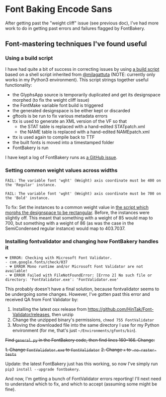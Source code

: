# Font Baking Encode Sans

After getting past the "weight cliff" issue (see previous doc), I've had more work to do in getting past errors and failures flagged by FontBakery.

## Font-mastering techniques I've found useful

### Using a build script

I have had quite a bit of success in correcting issues by using [a build script](https://github.com/thundernixon/Encode-Sans/blob/2e5e25f462172b3f2e8b7cc03738a8a4888dc5a4/scripts/build.sh) based on a shell script inherited from [@mjlagattuta](https://github.com/mjlagattuta) (NOTE: currently only works in my Python3 environment). This script strings together useful functionality:

- the GlyphsApp source is temporarily duplicated and get its designspace morphed (to fix the weight cliff issue)
- the FontMake variable font build is triggered
- the generated designspace is be either kept or discarded
- gftools is be run to fix various metadata errors
- ttx is used to generate an XML version of the VF so that
  - the STAT table is replaced with a hand-edited STATpatch.xml
  - the NAME table is replaced with a hand-edited NAMEpatch.xml
- ttx is used again to compile back to TTF
- the built fonts is moved into a timestamped folder
- FontBakery is run

I have kept a log of FontBakery runs as [a GitHub issue](https://github.com/thundernixon/Encode-Sans/issues/1).

### Setting common weight values across widths

```
FAIL: The variable font 'wght' (Weight) axis coordinate must be 400 on the 'Regular' instance.
```

```
FAIL: The variable font 'wght' (Weight) axis coordinate must be 700 on the 'Bold' instance.
```

To fix: Set the instances to a common weight value in [the script which morphs the designspace to be rectangular](https://github.com/thundernixon/Encode-Sans/blob/2e5e25f462172b3f2e8b7cc03738a8a4888dc5a4/scripts/fix-designspace.py). Before, the instances were slightly off. This meant that something with a weight of 85 would map to 700, but something with a weight of 86 (as was the case in the SemiCondensed regular instance) would map to 403.7037.

### Installing fontvalidator and changing how FontBakery handles it

```
💔 ERROR: Checking with Microsoft Font Validator.
- com.google.fonts/check/037
- 💔 ERROR Mono runtime and/or Microsoft Font Validator are not available!
- 💔 ERROR Failed with FileNotFoundError: [Errno 2] No such file or directory: 'FontValidator.exe': 'FontValidator.exe'
```

This probably doesn't have a final solution, because fontvalidator seems to be undergoing some changes. However, I've gotten past this error and received QA from Font Validator by:

1. Installing the latest osx release from https://github.com/HinTak/Font-Validator/releases, then unzip
2. Change the unzipped binary's permissions, `chmod 755 FontValidator`
3. Moving the downloaded file into the same directory I use for my Python environment (for me, that's just `~/Environments/gfonts/bin`).

~~Find `general.py` in the FontBakery code, then find lines 160–166. Change:~~

~~1. Change `FontValidator.exe` to `FontValidator`~~
~~2. Change `+` to `-no-raster-tests`~~

Update: the latest FontBakery just has this working, so now I've simply run `pip3 install --upgrade fontbakery`.

And now, I'm getting a bunch of FontValidator errors reporting! I'll next need to understand which to fix, and which to accept (assuming some might be fine).
